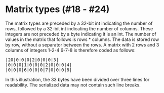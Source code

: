 # Matrix types (#18 - #24)

The matrix types are preceded by a 32-bit int indicating the number of rows, followed by a 32-bit int indicating the number of columns. These integers are not preceded by a byte indicating it is an int. The number of values in the matrix that follows is rows * columns. The data is stored row by row, without a separator between the rows. A matrix with 2 rows and 3 columns of integers 1-2-4 6-7-8 is therefore coded as follows:

<pre>
|20|0|0|0|2|0|0|0|3|
|0|0|0|1|0|0|0|2|0|0|0|4|
|0|0|0|6|0|0|0|7|0|0|0|8|
</pre>

In this illustration, the 33 bytes have been divided over three lines for readability. The serialized data may not contain such line breaks.